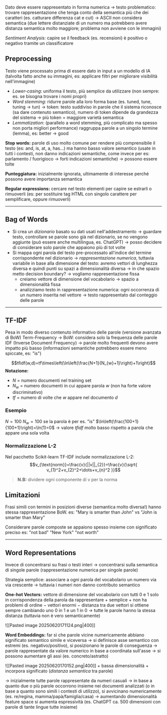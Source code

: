 Dato deve essere rappresentato in forma numerica -> testo problematico: trovare rappresentazione che tenga conto della semantica più che dei caratteri (es. catturare differenza cat e cut) -> ASCII non considera semantica (due lettere distanziate di un numero ma potrebbero avere distanza semantica molto maggiore; problema non avviene con le immagini)

*Sentiment Analysis:* capire se il feedback (es. recensioni) è positivo o negativo tramite un classificatore

## Preprocessing
Testo viene processato prima di essere dato in input a un modello di IA (talvolta fatto anche su immagini, es: applicare filtri per migliorare visibilità nell'immagine)

- *Lower-casing*: uniforma il testo, più semplice da utilizzare (non sempre: es. se bisogna trovare i nomi propri)
- *Word stemming*: ridurre parole alla loro forma base (es. tuned, tune, tuning -> tun)
  -> token: testo suddiviso in parole che il sistema riconosce (sa dare contenuto semantico), numero di token dipende da grandezza del sistema -> più token = maggiore varietà semantica
- *Lemmatization*: (parallelo a word stemming, più complicato ma spesso non porta migliori performance) raggruppa parole a un singolo termine (lemma), es: better -> good

**Stop words:** parole di uso molto comune per rendere più comprensibile il testo (es: and, is, at, a, has...) ma hanno basso valore semantico (usate in tutti i contesti, non danno indicazioni semantiche, come invece per es: parlamento / fuorigioco -> forti indicazioni semantiche)
-> possono essere tolte

**Punteggiatura:** inizialmente ignorata, ultimamente di interesse perché possono avere importanza semantica

**Regular expressions:** cercare nel testo elementi per capire se estrarli o rimuoverli (es: per sostituire tag HTML con singolo carattere per semplificare, oppure rimuoverli)

***

## Bag of Words
- Si crea un *dizionario* basato su dati usati nell'addestramento -> guardare testo, controllare se parole sono già nel dizionario, se no vengono aggiunte (può essere anche multilingua, es. ChatGPT)
  -> posso decidere di considerare solo parole che appaiono più di tot volte 
 - Si mappa ogni parola del testo pre-processato all'indice del termine corrispondente nel dizionario -> *rappresentazione numerica*, tuttavia variabile in base alla dimensione del testo: avremo vettori di lunghezza diversa e quindi punti su spazi a dimensionalità diversa
   -> in che spazio metto decision boundary?
   -> vogliamo rappresentazione fissa
   - creiamo vettore di dimensione del vocabolario -> spazio a dimensionalità fissa
   - analizziamo testo in rappresentazione numerica: ogni occorrenza di un numero inserita nel vettore -> testo rappresentato dal conteggio delle parole 

***

## TF-IDF
Pesa in modo diverso contenuto informativo delle parole (versione avanzata di BoW)
Term-Frequency -> BoW: considera solo la frequenza delle parole
IDF (Inverse Document Frequency) -> parole molto frequenti devono avere impatto più basso (informazioni semantiche potrebbero essere meno spiccate, es: "is")

$$tfidf(w,d)=tf\times\left(\ln\left(\frac{N+1}{N_{w}+1}\right)+1\right)$$
**Notazione:**
- $N$ = numero documenti nel training set
- $N_{w}$ = numero documenti in cui appare parola $w$ (non ha forte valore discriminativo)
- $tf$ = numero di volte che $w$ appare nel documento $d$

### Esempio
$N=100$
$N_{w}=100$ se la parola è per es. "is"
$\ln\left(\frac{100+1}{100+1}\right)=\ln(1)=0$
-> valore $tfidf$ molto basso rispetto a parola che appare una sola volta

### Normalizzazione L-2
Nel pacchetto Scikit-learn TF-IDF include normalizzazione L-2:
$$v_{\text{norm}}=\frac{v}{||v||_{2}}=\frac{v}{\sqrt{ v_{1}^2+v_{2}^2+\dots+v_{n}^2 }}$$
> **N.B:** dividere ogni componente di v per la norma

## Limitazioni
Frasi simili con termini in posizioni diverse (semantica molto diversa!) hanno stessa rappresentazione BoW.
es: "Mary is smarter than John" vs "John is smarter than Mary"

Considerare parole composte se appaiono spesso insieme con significato preciso
es: "not bad" "New York" "not worth"

***

## Word Representations
Invece di concentrarsi su frasi o testi interi -> concentrarsi sulla semantica di singole parole (rappresentazione numerica per singole parole)

Strategia semplice: associare a ogni parola del vocabolario un numero via via crescente -> tuttavia i numeri non danno contributo semantico

**One-hot Vectors:** vettore di dimensione del vocabolario con tutti 0 e 1 solo in corrispondenza della parola da rappresentare
$+$ semplice
$+$ non ha problemi di ordine
$-$ vettori enormi
$-$ distanza tra due vettori si ottiene sempre cambiando uno 0 in 1 e un 1 in 0 -> tutte le parole hanno la stessa distanza (tuttavia non è vero semanticamente)

![[Pasted image 20250620171124.png|400]]

**Word Embeddings:** far sì che parole vicine numericamente abbiano significato semantico simile e viceversa
-> si definisce asse semantico con estremi (es. negativo/positivo), si posizionano le parole di conseguenza -> parole rappresentate da valore numerico in base a coordinata sull'asse
-> si possono aumentare gli assi (es. concreto/astratto)

![[Pasted image 20250620170152.png|400]]
$+$ bassa dimensionalità
$+$ incorpora significato (*distanza semantica* tra parole)

-> inizialmente tutte parole rappresentate da numeri casuali
-> in base a quanto due o più parole occorrono insieme nei documenti analizzati (o in base a quanto sono simili i contesti di utilizzo), si avvicinano numericamente (es. re/regina, mamma/papà/famiglia/casa)
-> aumentando dimensionalità feature space si aumenta espressività (es. ChatGPT ca. 500 dimensioni con parole di tante lingue tutte insieme)

